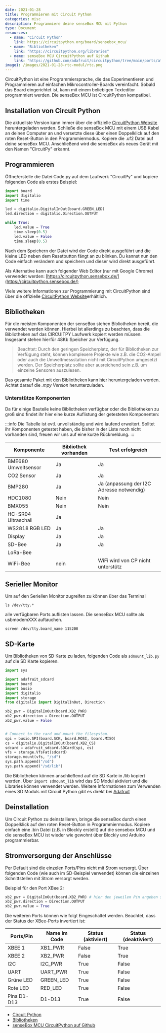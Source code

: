 ```yaml
---
date: 2021-01-28
title: Programmieren mit Circuit Python
categories: misc
description: Programmiere deine senseBox MCU mit Python
type: Document
resources:
  - name: "Circuit Python"
    link: https://circuitpython.org/board/sensebox_mcu/
  - name: "Bibliotheken"
    link: "https://circuitpython.org/libraries"
  - name: senseBox MCU CircuitPython auf Github
    link: "https://github.com/adafruit/circuitpython/tree/main/ports/atmel-samd/boards/sensebox_mcu"
image1: /images/2021-01-28-rtc-modul/rtc.png
---
```


CircuitPython ist eine Programmiersprache, die das Experimentieren und Programmieren auf einfachen Mikrocontroller-Boards vereinfacht. Sobald das Board eingerichtet ist, kann mit einem beliebigen Texteditor programmiert werden. Die senseBox MCU ist CircuitPython kompatibel.

## Installation von Circuit Python

Die aktuellste Version kann immer über die offizielle [CircuitPython Website](https://circuitpython.org/board/sensebox_mcu/) heruntergeladen werden.
Schließe die senseBox MCU mit einem USB Kabel an deinen Computer an und versetzte diese über einen Doppelklick auf den roten Reset-Button in den Programmiermodus. Kopiere die .uf2 Datei auf deine senseBox MCU. Anschließend wird die senseBox als neues Gerät mit den Namen "CircuitPy" erkannt.

## Programmieren

Öffne/erstelle die Datei Code.py auf dem Laufwerk "CircuitPy" und kopiere folgenden Code als erstes Beispiel:

```python
import board
import digitalio
import time

led = digitalio.DigitalInOut(board.GREEN_LED)
led.direction = digitalio.Direction.OUTPUT

while True:
    led.value = True
    time.sleep(0.5)
    led.value = False
    time.sleep(0.5)
```

Nach dem Speichern der Datei wird der Code direkt ausgeführt und die kleine LED neben dem Resetbutton fängt an zu blinken. Du kannst nun den Code einfach verändern und speichern und dieser wird direkt ausgeführt.

Als Alternative kann auch folgender Web Editor (nur mit Google Chrome) verwendet werden:
[https://circuitpython.sensebox.de/](https://circuitpython.sensebox.de/)

Viele weitere Informationen zur Programmierung mit CircuitPython sind über die offizielle [CircuitPython Website](https://circuitpython.org/awesome)erhältlich.

## Bibliotheken

Für die meisten Komponenten der senseBox stehen Bibliotheken bereit, die verwendet werden können. Hierbei ist allerdings zu beachten, dass die Bibliotheken auf das CIRCUITPY Laufwerk kopiert werden müssen. Insgesamt stehen hierfür 48Kb Speicher zur Verfügung.

> Beachtet: Durch den geringen Speicherplatz, der für Bibliotheken zur Verfügung steht, können komplexere Projekte wie z.B. die CO2-Ampel oder auch die Umweltmessstation nicht mit CircuitPython umgesetzt werden. Der Speicherplatz sollte aber ausreichend sein z.B. um einzelne Sensoren auszulesen.

Das gesamte Paket mit den Bibliotheken kann [hier](https://circuitpython.org/libraries) heruntergeladen werden. Achtet darauf die _.mpy Version_ herunterzuladen.

### Unterstütze Komponenten

Da für einige Bauteile keine Bibliotheken verfügbar oder die Bibliotheken zu groß sind findet ihr hier eine kurze Auflistung der getesteten Komponenten:

:::info
Die Tabelle ist evtl. unvollständig und wird laufend erweitert. Solltet ihr Komponenten getestet haben, die bisher in der Liste noch nicht vorhanden sind, freuen wir uns auf eine kurze Rückmeldung.
:::

| Komponente          | Bibliothek vorhanden | Test erfolgreich                         |
| ------------------- | -------------------- | ---------------------------------------- |
| BME680 Umweltsensor | Ja                   | Ja                                       |
| CO2 Sensor          | Ja                   | Ja                                       |
| BMP280              | Ja                   | Ja (anpassung der I2C Adresse notwendig) |
| HDC1080             | Nein                 | Nein                                     |
| BMX055              | Nein                 | Nein                                     |
| HC-SR04 Ultraschall | Ja                   |                                          |
| WS2818 RGB LED      | Ja                   | Ja                                       |
| Display             | Ja                   | Ja                                       |
| SD-Bee              | Ja                   | Ja                                       |
| LoRa-Bee            |                      |                                          |
| WiFi-Bee            | nein                 | WiFi wird von CP nicht unterstütz        |

## Serieller Monitor

Um auf den Seriellen Monitor zugreifen zu können über das Terminal

```
ls /dev/tty.*
```

alle verfügbaren Ports auflisten lassen. Die senseBox MCU sollte als usbmodemXXX auftauchen.

```
screen /dev/tty.board_name 115200
```

## SD-Karte

Um Bibliotheken von SD Karte zu laden, folgenden Code als `sdmount_lib.py` auf die SD Karte kopieren.

```python
import sys

import adafruit_sdcard
import board
import busio
import digitalio
import storage
from digitalio import DigitalInOut, Direction

xb2_pwr = DigitalInOut(board.XB2_PWR)
xb2_pwr.direction = Direction.OUTPUT
xb2_pwr.value = False


# Connect to the card and mount the filesystem.
spi = busio.SPI(board.SCK, board.MOSI, board.MISO)
cs = digitalio.DigitalInOut(board.XB2_CS)
sdcard = adafruit_sdcard.SDCard(spi, cs)
vfs = storage.VfsFat(sdcard)
storage.mount(vfs, "/sd")
sys.path.append("/sd")
sys.path.append("/sd/lib")
```

Die Bibliotheken können anschließend auf die SD Karte in /lib kopiert werden.
Über `import sdmount_lib` wird das SD Modul aktiviert und die Libraries können verwendet werden. Weitere Informationen zum Verwenden eines SD Moduls mit Circuit Python gibt es direkt bei [Adafruit](https://learn.adafruit.com/adafruit-micro-sd-breakout-board-card-tutorial/circuitpython)

## Deinstallation

Um Circuit Python zu deinstallieren, bringe die senseBox durch einen Doppelklick auf den roten Reset-Button in Programmiermodus. Kopiere einfach eine .bin Datei (z.B. in Blockly erstellt) auf die sensebox MCU und die senseBox MCU ist wieder wie gewohnt über Blockly und Arduino programmierbar.

## Stromversorgung der Anschlüsse

Per Default sind die einzelen Ports/Pins nicht mit Strom versorgt. Über folgenden Code (wie auch im SD-Beispiel verwendet) können die einzelnen Schnittstellen mit Strom versorgt werden.

Beispiel für den Port XBee 2:

```python
xb2_pwr = DigitalInOut(board.XB2_PWR) # hier den jeweilen Pin angeben siehe Tabelle
xb2_pwr.direction = Direction.OUTPUT
xb2_pwr.value = True
```

Die weiteren Ports können wie folgt Eingeschaltet werden. Beachtet, dass der Status der XBee-Ports invertiert ist:

| Ports/Pin   | Name im Code | Status (aktiviert) | Status (deaktiviert) |
| ----------- | ------------ | ------------------ | -------------------- |
| XBEE 1      | XB1_PWR      | False              | True                 |
| XBEE 2      | XB2_PWR      | False              | True                 |
| I2C         | I2C_PWR      | True               | False                |
| UART        | UART_PWR     | True               | False                |
| Grüne LED   | GREEN_LED    | True               | False                |
| Rote LED    | RED_LED      | True               | False                |
| Pins D1-D13 | D1-D13       | True               | False                |

- [Circuit Python](https://circuitpython.org/board/sensebox_mcu/)
- [Bibliotheken](https://circuitpython.org/libraries)
- [senseBox MCU CircuitPython auf Github](https://github.com/adafruit/circuitpython/tree/main/ports/atmel-samd/boards/sensebox_mcu)
